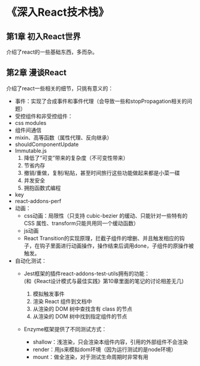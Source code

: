 # 《深入React技术栈》

## 第1章 初入React世界
介绍了react的一些基础东西，多而杂。

## 第2章 漫谈React

介绍了react一些相关的细节，只挑有意义的：
* 事件：实现了合成事件和事件代理（会导致一些和stopPropagation相关的问题）
* 受控组件和非受控组件：
* css modules
* 组件间通信
* mixin、高等函数（属性代理、反向继承）
* shouldComponentUpdate
* Immutable.js
    1. 降低了“可变”带来的复杂度（不可变性带来）
    2. 节省内存
    3. 撤销/重做，复制/粘贴，甚至时间旅行这些功能做起来都是小菜一碟
    4. 并发安全
    5. 拥抱函数式编程
* key
* react-addons-perf
* 动画：
    * css动画：局限性（只支持 cubic-bezier 的缓动、只能针对一些特有的 CSS 属性、transform只能共用同一个缓动函数）
    * js动画
    * React Transition的实现原理，拦截子组件的增删、并且触发相应的钩子，在钩子里面进行动画操作，操作结束后调用done，子组件的原操作被触发。
* 自动化测试：<br>
    * Jest框架的插件react-addons-test-utils拥有的功能：<br>
    (和《React设计模式与最佳实践》第10章里面的笔记的讨论相差无几)
        1. 模拟触发事件
        2. 渲染 React 组件到文档中
        3. 从渲染的 DOM 树中查找含有 class 的节点
        4. 从渲染的 DOM 树中找到指定组件的节点

    * Enzyme框架提供了不同测试方式：<br>
        * shallow：浅渲染，只会渲染本组件内容，引用的外部组件不会渲染
        * render：用js来模拟dom环境（因为运行测试的是node环境）
        * mount：做全渲染，对于测试生命周期时非常有用

